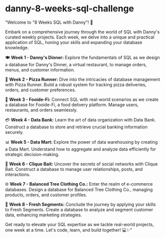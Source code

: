 # danny-8-weeks-sql-challenge
"Welcome to "8 Weeks SQL with Danny"! 🚀

Embark on a comprehensive journey through the world of SQL with Danny's curated weekly projects. Each week, we delve into a unique and practical application of SQL, honing your skills and expanding your database knowledge.

🍽️ **Week 1 - Danny's Dinner:** Explore the fundamentals of SQL as we design a database for Danny's Dinner, a virtual restaurant, to manage orders, menus, and customer information.

🍕 **Week 2 - Pizza Runner:** Dive into the intricacies of database management with Pizza Runner. Build a robust system for tracking pizza deliveries, orders, and customer preferences.

🍲 **Week 3 - Fooide-Fi:** Connect SQL with real-world scenarios as we create a database for Fooide-Fi, a food delivery platform. Manage users, restaurants, and orders seamlessly.

💳 **Week 4 - Data Bank:** Learn the art of data organization with Data Bank. Construct a database to store and retrieve crucial banking information securely.

📊 **Week 5 - Data Mart:** Explore the power of data warehousing by creating a Data Mart. Understand how to aggregate and analyze data efficiently for strategic decision-making.

🔗 **Week 6 - Clique Bait:** Uncover the secrets of social networks with Clique Bait. Construct a database to manage user relationships, posts, and interactions.

🌐 **Week 7 - Balanced Tree Clothing Co.:** Enter the realm of e-commerce databases. Design a database for Balanced Tree Clothing Co., managing products, orders, and customer profiles.

🌽 **Week 8 - Fresh Segments:** Conclude the journey by applying your skills to Fresh Segments. Create a database to analyze and segment customer data, enhancing marketing strategies.

Get ready to elevate your SQL expertise as we tackle real-world projects, one week at a time. Let's code, learn, and build together! 💻✨"
